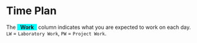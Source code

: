 # Time Plan
The <span style="background-color: aqua; display: inline-block; padding: 0 8px; font-weight: bold;">Work</span> column indicates what you are expected to work on each day. `LW` = `Laboratory Work`, `PW` = `Project Work`.

<TimePlan
	:startDate='new Date(2021, 0, 18)'
	:columns='[
		{key: "l", name: "Lectures", color: "orange"},
		{key: "w", name: "Work", color: "aqua"},
		{key: "s", name: "Lab Sessions", color: "yellow"},
		{key: "i", name: "Important", color: "red"},
	]'
	:rows='[
		// 3
		{w: "LW, PW: Part 1", i: "Swedish students fix a group today!"},
		{w: "LW, PW: Part 1"},
		{w: "LW, PW: Part 1", l: "Course Introduction, Android Basics"},
		{w: "LW, PW: Part 1"},
		{w: "LW, PW: Part 1", l: "Tutorial: Sample App (Activities)"},
		{},
		{},
		// 4
		{w: "LW, PW: Part 1"},
		{w: "LW, PW: Part 2"},
		{w: "LW, PW: Part 2"},
		{w: "LW, PW: Part 2"},
		{w: "LW, PW: Part 2", l: "Design by Martin Lindh"},
		{},
		{},
		// 5
		{w: "LW, PW: Part 3",},
		{w: "LW, PW: Part 3"},
		{w: "PW: Part 3", l: "Tutorial: Sample App (Fragments)"},
		{w: "PW: Part 3"},
		{w: "PW: Part 3", l: "Design by Martin Lindh"},
		{},
		{},
		// 6
		{w: "PW: Part 4"},
		{w: "PW: Part 4"},
		{w: "PW: Part 4", l: "Tutorial: Sample App (Long Running Operations)"},
		{w: "PW: Part 4"},
		{w: "PW: Part 4"},
		{i: "Re-exam period"},
		{i: "Re-exam period"},
		// 7
		{i: "Re-exam period"},
		{i: "Re-exam period"},
		{i: "Re-exam period"},
		{i: "Re-exam period"},
		{i: "Re-exam period"},
		{i: "Re-exam period"},
		{i: "Re-exam period"},
		// 8
		{w: "PW: Part 4"},
		{w: "PW: Part 4"},
		{w: "PW: Part 4", l: "Tutorial: Sample App (Bluetooth)"},
		{w: "PW: Part 4"},
		{w: "PW: Part 4"},
		{},
		{},
		// 9
		{w: "PW: Part 4", i: "PW: Halfway Meeting"},
		{i: "PW: Halfway Meeting", w: "PW: Part 4"},
		{i: "PW: Halfway Meeting", w: "PW: Part 4"},
		{i: "PW: Halfway Meeting", w: "PW: Part 4"},
		{i: "PW: Halfway Meeting", w: "PW: Part 4"},
		{},
		{},
		// 10
		{w: "PW: Part 4", i: "PW: Halfway Meeting"},
		{w: "PW: Part 4", i: "PW: Halfway Meeting"},
		{w: "PW: Part 4", i: "PW: Halfway Meeting"},
		{w: "PW: Part 4", i: "PW: Halfway Meeting"},
		{w: "PW: Part 4", i: "PW: Halfway Meeting"},
		{},
		{},
		// 11
		{w: "PW: Part 4"},
		{w: "PW: Part 4"},
		{w: "PW: Part 4"},
		{w: "PW: Part 4"},
		{w: "PW: Part 4"},
		{i: "Exam period"},
		{i: "Exam period"},
		// 12
		{w: "PW: Presentation", i: "Exam period"},
		{w: "PW: Presentation", i: "Exam period"},
		{w: "PW: Presentation", i: "Exam period"},
		{w: "PW: Presentation", i: "Exam period"},
		{w: "PW: Presentation", i: "Exam period"},
		{i: "Exam period"},
		{w: "PW: Part 6", i: "Exam period, Deadline submit PW for grading."},
	]'
/>